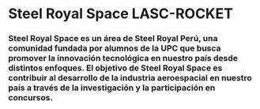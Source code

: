 # **Steel Royal Space**  LASC-ROCKET

### **Steel Royal Space es un área de Steel Royal Perú, una comunidad fundada por alumnos de la UPC que busca promover la innovación tecnológica en nuestro país desde distintos enfoques. El objetivo de Steel Royal Space es contribuir al desarrollo de la industria aeroespacial en nuestro país a través de la investigación y la participación en concursos.**
